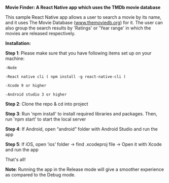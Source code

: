 **Movie Finder: A React Native app which uses the TMDb movie database**

This sample React Native app allows a user to search a movie by its name, and it uses The Movie Database (www.themoviedb.org) for it. The user can also group the search results by 'Ratings' or 'Year range' in which the movies are released respectively.

**Installation:**

**Step 1**:  Please make sure that you have following items set up on your machine:

	-Node

	-React native cli ( npm install -g react-native-cli )

	-Xcode 9 or higher

	-Android studio 3 or higher

**Step 2**:  Clone the repo & cd into project

**Step 3**:  Run 'npm install' to install required libraries and packages. Then, run 'npm start' to start the local server

**Step 4**:  If Android, open “android” folder with Android Studio and run the app

**Step 5**:  If iOS, open ‘ios’ folder -> find .xcodeproj file -> Open it with Xcode and run the app

That's all!

**Note**: Running the app in the Release mode will give a smoother experience as compared to the Debug mode.


